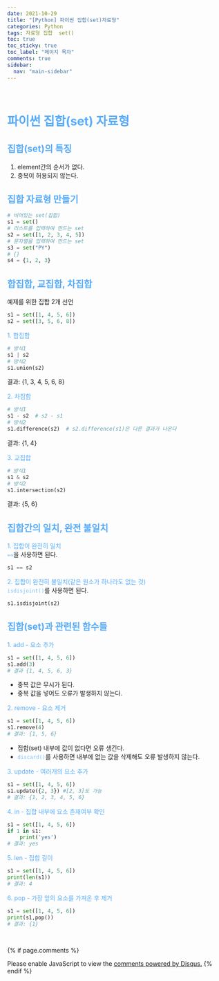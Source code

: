 ```yaml
---
date: 2021-10-29
title: "[Python] 파이썬 집합(set)자료형"
categories: Python
tags: 자료형 집합  set()
toc: true
toc_sticky: true
toc_label: "페이지 목차"
comments: true
sidebar:
  nav: "main-sidebar"
---
```


<br/>

# <span style="color:#58ACFA">파이썬 집합(set) 자료형</span>

## <span style="color:#58ACFA">집합(set)의 특징</span>

1. element간의 순서가 없다.
2. 중복이 허용되지 않는다.

## <span style="color:#58ACFA">집합 자료형 만들기</span>

```python
# 비어있는 set(집합)
s1 = set()
# 리스트를 입력하여 만드는 set
s2 = set([1, 2, 3, 4, 5])
# 문자열을 입력하여 만드는 set
s3 = set("PY")
# {}
s4 = {1, 2, 3}
```

## <span style="color:#58ACFA">합집합, 교집합, 차집합</span>

예제를 위한 집합 2개 선언

```python
s1 = set([1, 4, 5, 6])
s2 = set([3, 5, 6, 8])
```

<span style="color:#58ACFA">1. 합집합</span>

```python
# 방식1
s1 | s2
# 방식2
s1.union(s2)
```

결과: {1, 3, 4, 5, 6, 8}

<span style="color:#58ACFA">2. 차집합</span>

```python
# 방식1
s1 - s2  # s2 - s1
# 방식2
s1.difference(s2)  # s2.difference(s1)은 다른 결과가 나온다
```

결과: {1, 4}

<span style="color:#58ACFA">3. 교집합</span>

```python
# 방식1
s1 & s2
# 방식2
s1.intersection(s2)
```

결과: {5, 6}

## <span style="color:#58ACFA">집합간의 일치, 완전 불일치</span>

<span style="color:#58ACFA">1. 집합이 완전히 일치</span>  
 <span style="color:#81BEF7">`==`</span>을 사용하면 된다.

```python
s1 == s2
```

<span style="color:#58ACFA">2. 집합이 완전히 불일치(같은 원소가 하나라도 없는 것)</span>  
 <span style="color:#81BEF7">`isdisjoint()`</span>를 사용하면 된다.

```python
s1.isdisjoint(s2)
```

## <span style="color:#58ACFA">집합(set)과 관련된 함수들</span>

<span style="color:#58ACFA">1. add - 요소 추가</span>

```python
s1 = set([1, 4, 5, 6])
s1.add(3)
# 결과 {1, 4, 5, 6, 3}
```

- 중복 값은 무시가 된다.
- 중복 값을 넣어도 오류가 발생하지 않는다.

<span style="color:#58ACFA">2. remove - 요소 제거</span>

```python
s1 = set([1, 4, 5, 6])
s1.remove(4)
# 결과: {1, 5, 6}
```

- 집합(set) 내부에 값이 없다면 오류 생긴다.
- <span style="color:#81BEF7">`discard()`</span>를 사용하면 내부에 없는 값을 삭제해도 오류 발생하지 않는다.

<span style="color:#58ACFA">3. update - 여러개의 요소 추가</span>

```python
s1 = set([1, 4, 5, 6])
s1.update({2, 3}) #[2, 3]도 가능
# 결과: {1, 2, 3, 4, 5, 6}
```

<span style="color:#58ACFA">4. in - 집합 내부에 요소 존재여부 확인</span>

```python
s1 = set([1, 4, 5, 6])
if 1 in s1:
    print('yes')
# 결과: yes
```

<span style="color:#58ACFA">5. len - 집합 길이</span>

```python
s1 = set([1, 4, 5, 6])
print(len(s1))
# 결과: 4
```

<span style="color:#58ACFA">6. pop - 가장 앞의 요소를 가져온 후 제거</span>

```python
s1 = set([1, 4, 5, 6])
print(s1,pop())
# 결과: {1}
```

<br/>

{% if page.comments %}

<div id="disqus_thread"></div>
<script>
    /**
    *  RECOMMENDED CONFIGURATION VARIABLES: EDIT AND UNCOMMENT THE SECTION BELOW TO INSERT DYNAMIC VALUES FROM YOUR PLATFORM OR CMS.
    *  LEARN WHY DEFINING THESE VARIABLES IS IMPORTANT: https://disqus.com/admin/universalcode/#configuration-variables    */
    var disqus_config = function () {
        this.page.url = "{{ page.url | absolute_url }};";  // Replace PAGE_URL with your page's canonical URL variable
        this.page.identifier = "{{ page.id }}";; // Replace PAGE_IDENTIFIER with your page's unique identifier variable
    };
    (function() { // DON'T EDIT BELOW THIS LINE
        var d = document, s = d.createElement('script');
        s.src = 'https://lecocococo-blog.disqus.com/embed.js';
        s.setAttribute('data-timestamp', +new Date());
        (d.head || d.body).appendChild(s);
    })();

</script>
<noscript>Please enable JavaScript to view the <a href="https://disqus.com/?ref_noscript">comments powered by Disqus.</a></noscript>
{% endif %}
